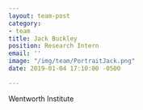 ```yaml
---
layout: team-post
category:
- team
title: Jack Buckley
position: Research Intern
email: ''
image: "/img/team/PortraitJack.png"
date: 2019-01-04 17:10:00 -0500

---
```

Wentworth Institute